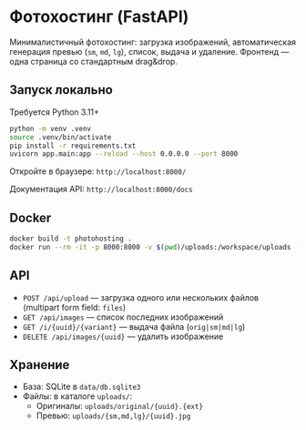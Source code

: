 # Фотохостинг (FastAPI)

Минималистичный фотохостинг: загрузка изображений, автоматическая генерация превью (`sm`, `md`, `lg`), список, выдача и удаление. Фронтенд — одна страница со стандартным drag&drop.

## Запуск локально

Требуется Python 3.11+

```bash
python -m venv .venv
source .venv/bin/activate
pip install -r requirements.txt
uvicorn app.main:app --reload --host 0.0.0.0 --port 8000
```

Откройте в браузере: `http://localhost:8000/`

Документация API: `http://localhost:8000/docs`

## Docker

```bash
docker build -t photohosting .
docker run --rm -it -p 8000:8000 -v $(pwd)/uploads:/workspace/uploads -v $(pwd)/data:/workspace/data photohosting
```

## API

- `POST /api/upload` — загрузка одного или нескольких файлов (multipart form field: `files`)
- `GET /api/images` — список последних изображений
- `GET /i/{uuid}/{variant}` — выдача файла (`orig|sm|md|lg`)
- `DELETE /api/images/{uuid}` — удалить изображение

## Хранение

- База: SQLite в `data/db.sqlite3`
- Файлы: в каталоге `uploads/`:
  - Оригиналы: `uploads/original/{uuid}.{ext}`
  - Превью: `uploads/{sm,md,lg}/{uuid}.jpg`